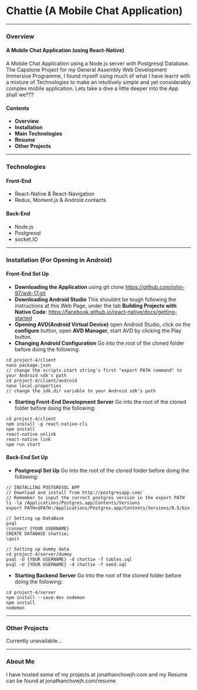 # Chattie (A Mobile Chat Application)

---

### Overview
#### A Mobile Chat Application (using React-Native)
A Mobile Chat Application using a Node.js server with Postgresql Database. The Capstone Project for my General Assembly Web Development Immersive Programme, I found myself using much of what I have learnt with a mixture of Technologies to make an intuitively simple and yet considerably complex mobile application. Lets take a dive a little deeper into the App shall we???

#### Contents
* **Overview**
* **Installation**
* **Main Technologies**
* **Resume**
* **Other Projects**

---

### Technologies
#### Front-End 
* React-Native & React-Navigation
* Redux, Moment.js & Android contacts
#### Back-End
* Node.js
* Postgresql
* socket.IO

---

### Installation (For Opening in Android)
#### Front-End Set Up
* **Downloading the Application** 
using git clone https://github.com/john-97/wdi-17.git
* **Downloading Android Studio** 
This shouldnt be tough following the instructions at this Web Page, under the tab **Building Projects with Native Code**: https://facebook.github.io/react-native/docs/getting-started 
* **Opening AVD(Android Virtual Device)** 
open Android Studio, click on the **configure** button, open **AVD Manager**, start AVD by clicking the Play button.
* **Changing Android Configuration** 
Go into the root of the cloned folder before doing the following:
```
cd project-4/client
nano package.json
// change the scripts.start string's first "export PATH command" to your Android sdk's path
cd project-4/client/android
nano local.properties
// change the sdk.dir variable to your Android sdk's path
```
* **Starting Front-End Development Server** 
Go into the root of the cloned folder before doing the following:
```
cd project-4/client
npm install -g react-native-cli
npm install
react-native unlink
react-native link
npm run start
```
#### Back-End Set Up
* **Postgresql Set Up**
Go into the root of the cloned folder before doing the following:
```
// INSTALLING POSTGRESQL APP
// Download and install from http://postgresapp.com/
// Remember to input the correct postgres version in the export PATH
ls -la /Applications/Postgres.app/Contents/Versions
export PATH=$PATH:/Applications/Postgres.app/Contents/Versions/9.5/bin

// Setting up DataBase
psql
/connect {YOUR USERNAME}
CREATE DATABASE chattie;
\quit

// Setting up dummy data
cd project-4/server/dummy
psql -U {YOUR USERNAME} -d chattie -f tables.sql
psql -U {YOUR USERNAME} -d chattie -f seed.sql
```
* **Starting Backend Server**
Go into the root of the cloned folder before doing the following:
```
cd project-4/server
npm install --save-dev nodemon
npm install
nodemon
```

---

### Other Projects
Currently unavailable...

---

### About Me
I have hosted some of my projects at jonathanchowjh.com and my Resume can be found at jonathanchowjh.com/resume
